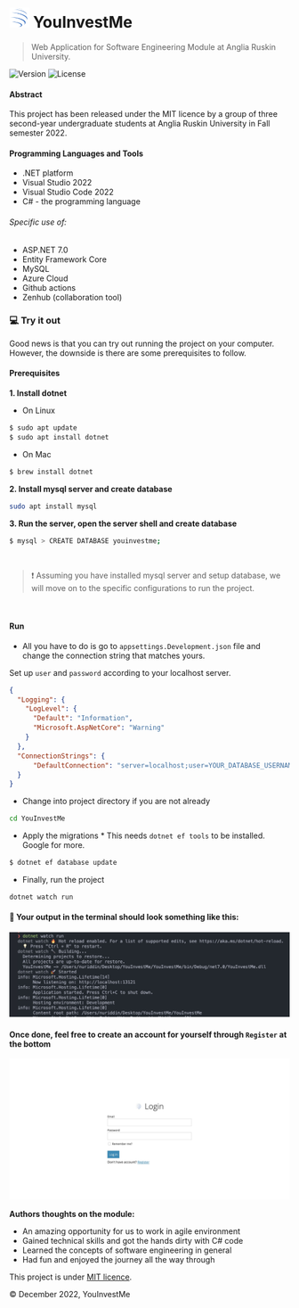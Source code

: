 # <img src='/YouInvestMe/wwwroot/assets/logo.svg' width='36px'> YouInvestMe
>Web Application for Software Engineering Module at Anglia Ruskin University.

![Version](https://img.shields.io/badge/version-1.5.9-blue) ![License](https://img.shields.io/badge/licence-MIT-green)

#### Abstract
This project has been released under the MIT licence by a group of three second-year undergraduate students at Anglia Ruskin University in Fall semester 2022.

#### Programming Languages and Tools
- .NET platform
- Visual Studio 2022
- Visual Studio Code 2022
- C# - the programming language
###### Specific use of:
- ASP.NET 7.0
- Entity Framework Core
- MySQL
- Azure Cloud
- Github actions
- Zenhub (collaboration tool)

### 💻 Try it out
Good news is that you can try out running the project on your computer. However, the downside is there are some prerequisites to follow.

#### Prerequisites
**1. Install dotnet**

- On Linux
```sh
$ sudo apt update
$ sudo apt install dotnet
```
- On Mac
```sh
$ brew install dotnet
```

**2. Install mysql server and create database**

```sh
sudo apt install mysql
```

**3. Run the server, open the server shell and create database**

```sh
$ mysql > CREATE DATABASE youinvestme;
```

<br/>

> ❗️ Assuming you have installed mysql server and setup database, we will move on to the specific configurations to run the project.

<br/>

#### Run
- All you have to do is go to `appsettings.Development.json` file and change the connection string that matches yours.

Set up `user` and `password` according to your localhost server.

```json
{
  "Logging": {
    "LogLevel": {
      "Default": "Information",
      "Microsoft.AspNetCore": "Warning"
    }
  },
  "ConnectionStrings": {
      "DefaultConnection": "server=localhost;user=YOUR_DATABASE_USERNAME;password=YOUR_DATABASE_USER_PASSWORD;database=youinvestme"
  }
}
```

- Change into project directory if you are not already
```sh
cd YouInvestMe
```

- Apply the migrations
\* This needs `dotnet ef tools` to be installed. Google for more.

```sh
$ dotnet ef database update
```

- Finally, run the project
```sh
dotnet watch run
```

#### 🚀 Your output in the terminal should look something like this:
![](/misc/dotnet-watch-run.jpg)

#### Once done, feel free to create an account for yourself through `Register` at the bottom
![](/misc/default-login.jpg)

**Authors thoughts on the module:**
- An amazing opportunity for us to work in agile environment
- Gained technical skills and got the hands dirty with C# code
- Learned the concepts of software engineering in general
- Had fun and enjoyed the journey all the way through

This project is under [MIT licence](/LICENCE).

&copy; December 2022, YouInvestMe
